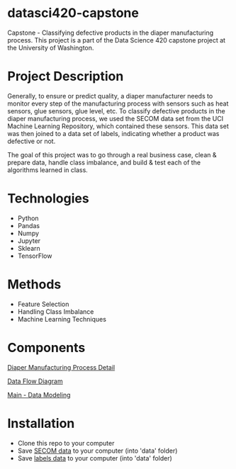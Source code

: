 # datasci420-capstone
Capstone - Classifying defective products in the diaper manufacturing process. This project is a part of the Data Science 420 capstone project at the University of Washington.

# Project Description

Generally, to ensure or predict quality, a diaper manufacturer needs to monitor every step of the manufacturing process with sensors such as heat sensors, glue sensors, glue level, etc. To classify defective products in the diaper manufacturing process, we used the SECOM data set from the UCI Machine Learning Repository, which contained these sensors. This data set was then joined to a data set of labels, indicating whether a product was defective or not. 

The goal of this project was to go through a real business case, clean & prepare data, handle class imbalance, and build & test each of the algorithms learned in class.

# Technologies

* Python
* Pandas
* Numpy
* Jupyter
* Sklearn
* TensorFlow

# Methods

* Feature Selection
* Handling Class Imbalance
* Machine Learning Techniques


# Components

[Diaper Manufacturing Process Detail](https://github.com/kumarsingaram3/datasci420-capstone/blob/main/Diaper%20Manufacturing%20Process.docx)


[Data Flow Diagram](https://github.com/kumarsingaram3/datasci420-capstone/blob/main/DFD_capstone.PNG)


[Main - Data Modeling](https://github.com/kumarsingaram3/datasci420-capstone/blob/main/DataSci420-Capstone.ipynb)

# Installation

* Clone this repo to your computer
* Save [SECOM data](https://github.com/kumarsingaram3/datasci420-capstone/blob/main/secom.data) to your computer (into 'data' folder)
* Save [labels data](https://github.com/kumarsingaram3/datasci420-capstone/blob/main/secom_labels.data) to your computer (into 'data' folder)



